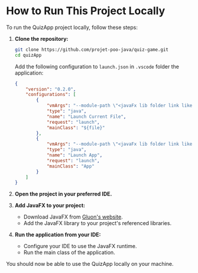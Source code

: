 # How to Run This Project Locally

To run the QuizApp project locally, follow these steps:

1. **Clone the repository:**

    ```sh
    git clone https://github.com/projet-poo-java/quiz-game.git
    cd quizApp
    ```

    Add the following configuration to ``launch.json`` in `.vscode` folder the application:

    ```json
    {
        "version": "0.2.0",
        "configurations": [
            {
                "vmArgs": "--module-path \"<javaFx lib folder link like this C:/javafx-21.0.5/lib>\" --add-modules javafx.controls,javafx.fxml",
                "type": "java",
                "name": "Launch Current File",
                "request": "launch",
                "mainClass": "${file}"
            },
            {
                "vmArgs": "--module-path \"<javaFx lib folder link like this C:/javafx-21.0.5/lib>\" --add-modules javafx.controls,javafx.fxml",
                "type": "java",
                "name": "Launch App",
                "request": "launch",
                "mainClass": "App"
            }
        ]
    }
    ```
    

2. **Open the project in your preferred IDE.**



3. **Add JavaFX to your project:**
    - Download JavaFX from [Gluon's website](https://gluonhq.com/products/javafx/).
    - Add the JavaFX library to your project's referenced libraries.

4. **Run the application from your IDE:**
    - Configure your IDE to use the JavaFX runtime.
    - Run the main class of the application.


You should now be able to use the QuizApp locally on your machine.
